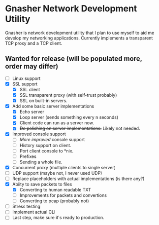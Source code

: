 # Gnasher Network Development Utility

Gnasher is network development utility that I plan to use myself to aid me develop my networking applications. 
Currently implements a transparent TCP proxy and a TCP client.

## Wanted for release (will be populated more, order may differ)
- [ ] Linux support
- [x] SSL support
	- [x] SSL client
	- [x] SSL transparent proxy (with self-trust probably)
	- [x] SSL on built-in servers.
- [x] Add some basic server implementations
	- [x] Echo server
	- [x] Loop server (sends something every n seconds)
	- [x] Client code can run as a server now.
	- [x] ~~Do polishing on server implementations.~~ Likely not needed.
- [x] Improved console support
	- [ ] *More improved* console support
	- [ ] History support on client.
	- [ ] Port client console to \*nix.
	- [ ] Prefixes
	- [ ] Sending a whole file.
- [x] Concurrent proxy (multiple clients to single server)
- [ ] UDP support (maybe not, I never used UDP)
- [ ] Replace placeholders with actual implementations (is there any?)
- [x] Abiity to save packets to files
	- [x] Converting to human readable TXT
	- [ ] Improvements for packets and convertions
	- [ ] Converting to pcap (probably not)
- [ ] Stress testing
- [ ] Implement actual CLI 
- [ ] Last step, make sure it's ready to production.